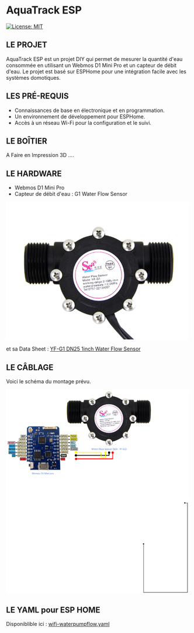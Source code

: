 # AquaTrack ESP

[![License: MIT](https://img.shields.io/badge/License-MIT-yellow.svg)](https://opensource.org/licenses/MIT)

## LE PROJET

AquaTrack ESP est un projet DIY qui permet de mesurer la quantité d'eau consommée en utilisant un Webmos D1 Mini Pro et un capteur de débit d'eau. Le projet est basé sur ESPHome pour une intégration facile avec les systèmes domotiques.


## LES PRÉ-REQUIS

- Connaissances de base en électronique et en programmation.
- Un environnement de développement pour ESPHome.
- Accès à un réseau Wi-Fi pour la configuration et le suivi.

## LE BOÎTIER

A Faire en Impression 3D ....

## LE HARDWARE

- Webmos D1 Mini Pro
- Capteur de débit d'eau : G1 Water Flow Sensor

<img src="G1inch_Water_Flow_sensor.jpeg" alt="SEA WaterFlow Sensor image" width="500"/>

et sa Data Sheet : [YF-G1 DN25 1inch Water Flow Sensor](YF-G1%20DN25%201inch%20Water%20Flow%20Sensor.pdf)

## LE CÂBLAGE
Voici le schéma du montage prévu.

<img src="AquaTrack ESP.png" alt="Schéma de câblage" width="500"/>

## LE YAML pour ESP HOME

Disponiblible ici : [wifi-waterpumpflow.yaml](wifi-waterpumpflow.yaml)  
